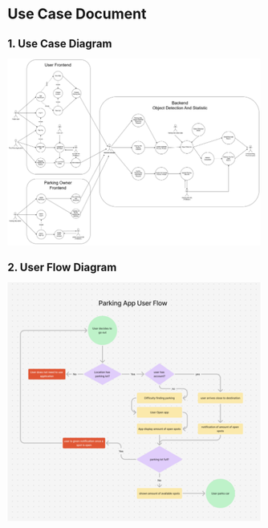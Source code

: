 # Use Case Document

## 1. Use Case Diagram
![UseCase](./img/UseCaseV1.png)
<br>

## 2. User Flow Diagram
![UserFlow](./img/parking_app_user_flow.png)